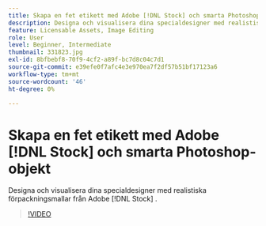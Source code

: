 ```yaml
---
title: Skapa en fet etikett med Adobe [!DNL Stock] och smarta Photoshop-objekt
description: Designa och visualisera dina specialdesigner med realistiska förpackningsmallar från Adobe [!DNL Stock]
feature: Licensable Assets, Image Editing
role: User
level: Beginner, Intermediate
thumbnail: 331823.jpg
exl-id: 8bfbebf8-70f9-4cf2-a89f-bc7d8c04c7d1
source-git-commit: e39efe0f7afc4e3e970ea7f2df57b51bf17123a6
workflow-type: tm+mt
source-wordcount: '46'
ht-degree: 0%

---
```


# Skapa en fet etikett med Adobe [!DNL Stock] och smarta Photoshop-objekt

Designa och visualisera dina specialdesigner med realistiska förpackningsmallar från Adobe [!DNL Stock]    .

>[!VIDEO](https://video.tv.adobe.com/v/331823?hidetitle=true)
